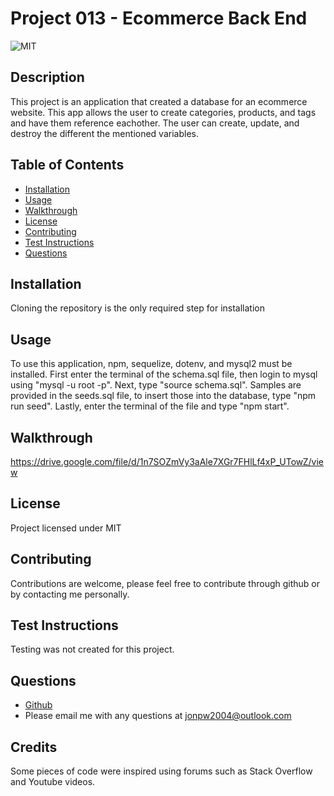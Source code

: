 # Project 013 - Ecommerce Back End
  ![MIT](https://img.shields.io/badge/license-MIT-blue)

  ## Description

  This project is an application that created a database for an ecommerce website. This app allows the user to create categories, products, and tags and have them reference eachother. The user can create, update, and destroy the different the mentioned variables. 

  ## Table of Contents

  * [Installation](#installation)
  * [Usage](#usage)
  * [Walkthrough](#walkthrough)
  * [License](#license)
  * [Contributing](#contributing)
  * [Test Instructions](#test-instructions)
  * [Questions](#questions)

  ## Installation

  Cloning the repository is the only required step for installation

  ## Usage

  To use this application, npm, sequelize, dotenv, and mysql2 must be installed. First enter the terminal of the schema.sql file, then login to mysql using "mysql -u root -p". Next, type "source schema.sql". Samples are provided in the seeds.sql file, to insert those into the database, type "npm run seed". Lastly, enter the terminal of the file and type "npm start".

  ## Walkthrough

  https://drive.google.com/file/d/1n7SOZmVy3aAle7XGr7FHlLf4xP_UTowZ/view

  ## License

  Project licensed under MIT

  ## Contributing

  Contributions are welcome, please feel free to contribute through github or by contacting me personally.

  ## Test Instructions

  Testing was not created for this project.

  ## Questions

  * [Github](https://github.com/Sohzo)
  * Please email me with any questions at jonpw2004@outlook.com

  ## Credits

  Some pieces of code were inspired using forums such as Stack Overflow and Youtube videos.